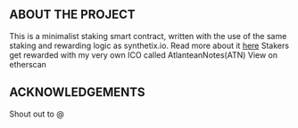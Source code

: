 ## ABOUT THE PROJECT

This is a minimalist staking smart contract, written with the use of the same staking and rewarding logic as synthetix.io.
Read more about it [here](https://)
Stakers get rewarded with my very own ICO called AtlanteanNotes(ATN)
View on etherscan

## ACKNOWLEDGEMENTS

Shout out to @